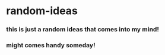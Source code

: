 # random-ideas

### this is just a random ideas that comes into my mind!
### might comes handy someday!
